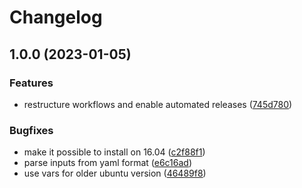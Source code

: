 # Changelog

## 1.0.0 (2023-01-05)


### Features

* restructure workflows and enable automated releases ([745d780](https://github.com/rolehippie/netplan/commit/745d7806e17d07524d0229b1ead1018bbd7bebc1))


### Bugfixes

* make it possible to install on 16.04 ([c2f88f1](https://github.com/rolehippie/netplan/commit/c2f88f107bffca318b590412b8dd090063476c33))
* parse inputs from yaml format ([e6c16ad](https://github.com/rolehippie/netplan/commit/e6c16ad92353aca8a1eceead023de68bc3a6397c))
* use vars for older ubuntu version ([46489f8](https://github.com/rolehippie/netplan/commit/46489f843a7eeac724ce51f6a56c40dcad29a0aa))

